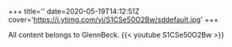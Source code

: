 +++
title=''
date=2020-05-19T14:12:51Z
cover='https://i.ytimg.com/vi/S1CSe50O2Bw/sddefault.jpg'
+++

All content belongs to GlennBeck.
{{< youtube S1CSe50O2Bw >}}
